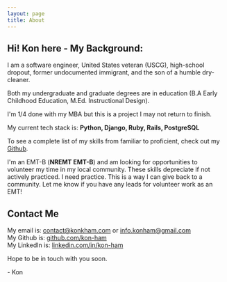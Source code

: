 ```yaml
---
layout: page
title: About
---
```


## Hi! Kon here - My Background:
I am a software engineer, United States veteran (USCG), high-school dropout, former undocumented immigrant, and the son of a humble dry-cleaner. 

Both my undergraduate and graduate degrees are in education (B.A Early Childhood Education, M.Ed. Instructional Design).

I'm 1/4 done with my MBA but this is a project I may not return to finish.

My current tech stack is: **Python, Django, Ruby, Rails, PostgreSQL**

To see a complete list of my skills from familiar to proficient, check out my [Github](https://github.com/kon-ham).

I'm an EMT-B (**NREMT EMT-B**) and am looking for opportunities to volunteer my time in my local community. These skills depreciate if not actively practiced. I need practice. This is a way I can give back to a community. Let me know if you have any leads for volunteer work as an EMT!

## Contact Me
My email is: [contact@konkham.com](mailto:contact@konkham.com) or [info.konham@gmail.com](mailto:info.konham@gmail.com)    
My Github is: [github.com/kon-ham](https://github.com/kon-ham)  
My LinkedIn is: [linkedin.com/in/kon-ham](https://www.linkedin.com/in/kon-ham)

Hope to be in touch with you soon. 

\- Kon